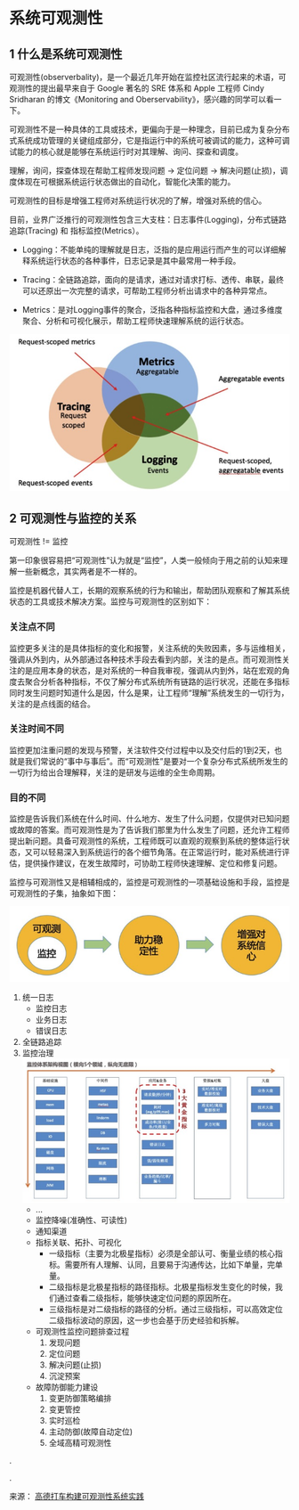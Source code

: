 # 系统可观测性

## 1 什么是系统可观测性

可观测性(observerbality)，是一个最近几年开始在监控社区流行起来的术语，可观测性的提出最早来自于 Google 著名的 SRE 体系和 Apple 工程师 Cindy Sridharan 的博文《Monitoring and Oberservability》，感兴趣的同学可以看一下。

可观测性不是一种具体的工具或技术，更偏向于是一种理念，目前已成为复杂分布式系统成功管理的关键组成部分，它是指运行中的系统可被调试的能力，这种可调试能力的核心就是能够在系统运行时对其理解、询问、探查和调度。

理解，询问，探查体现在帮助工程师发现问题 -> 定位问题 -> 解决问题(止损)，调度体现在可根据系统运行状态做出的自动化，智能化决策的能力。

可观测性的目标是增强工程师对系统运行状况的了解，增强对系统的信心。

目前，业界广泛推行的可观测性包含三大支柱：日志事件(Logging)，分布式链路追踪(Tracing) 和 指标监控(Metrics）。

* Logging：不能单纯的理解就是日志，泛指的是应用运行而产生的可以详细解释系统运行状态的各种事件，日志记录是其中最常用一种手段。

* Tracing：全链路追踪，面向的是请求，通过对请求打标、透传、串联，最终可以还原出一次完整的请求，可帮助工程师分析出请求中的各种异常点。

* Metrics：是对Logging事件的聚合，泛指各种指标监控和大盘，通过多维度聚合、分析和可视化展示，帮助工程师快速理解系统的运行状态。

![可观测性](./picture/可观测性.jpg)

## 2 可观测性与监控的关系

可观测性 != 监控

第一印象很容易把“可观测性”认为就是“监控”，人类一般倾向于用之前的认知来理解一些新概念，其实两者是不一样的。

监控是机器代替人工，长期的观察系统的行为和输出，帮助团队观察和了解其系统状态的工具或技术解决方案。监控与可观测性的区别如下：

### 关注点不同

监控更多关注的是具体指标的变化和报警，关注系统的失败因素，多与运维相关，强调从外到内，从外部通过各种技术手段去看到内部，关注的是点。而可观测性关注的是应用本身的状态，是对系统的一种自我审视，强调从内到外，站在宏观的角度去聚合分析各种指标，不仅了解分布式系统所有链路的运行状况，还能在多指标同时发生问题时知道什么是因，什么是果，让工程师“理解”系统发生的一切行为，关注的是点线面的结合。

### 关注时间不同

监控更加注重问题的发现与预警，关注软件交付过程中以及交付后的1到2天，也就是我们常说的“事中与事后”。而“可观测性”是要对一个复杂分布式系统所发生的一切行为给出合理解释，关注的是研发与运维的全生命周期。

### 目的不同

监控是告诉我们系统在什么时间、什么地方、发生了什么问题，仅提供对已知问题或故障的答案。而可观测性是为了告诉我们那里为什么发生了问题，还允许工程师提出新问题。具备可观测性的系统，工程师既可以直观的观察到系统的整体运行状态，又可以轻易深入到系统运行的各个细节角落。在正常运行时，能对系统进行评估，提供操作建议，在发生故障时，可协助工程师快速理解、定位和修复问题。

监控与可观测性又是相辅相成的，监控是可观测性的一项基础设施和手段，监控是可观测性的子集，抽象如下图：

![可观测性与监控](./picture/可观测性与监控.jpg)

1. 统一日志
    * 监控日志
    * 业务日志
    * 错误日志
2. 全链路追踪
3. 监控治理
![监控归类](./picture/监控归类.jpg)
    * ...
    * 监控降噪(准确性、可读性)
    * 通知渠道
    * 指标关联、拓扑、可视化
        * 一级指标（主要为北极星指标）必须是全部认可、衡量业绩的核心指标。需要所有人理解、认同，且要易于沟通传达，比如下单量，完单量。
        * 二级指标是北极星指标的路径指标。北极星指标发生变化的时候，我们通过查看二级指标，能够快速定位问题的原因所在。
        * 三级指标是对二级指标的路径的分析。通过三级指标，可以高效定位二级指标波动的原因，这一步也会基于历史经验和拆解。
    * 可观测性监控问题排查过程
        1. 发现问题
        2. 定位问题
        3. 解决问题(止损)
        4. 沉淀预案
    * 故障防御能力建设
        1. 变更防御策略编排
        2. 变更管控
        3. 实时巡检
        4. 主动防御(故障自动定位)
        5. 全域高精可观测性


.

.

来源： [高德打车构建可观测性系统实践](https://mp.weixin.qq.com/s/N43EFSjNviNAFLvcr7iqkw)